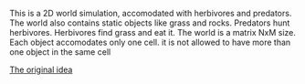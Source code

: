 This is a 2D world simulation, accomodated with herbivores and predators. The world also contains static objects like grass and rocks.
Predators hunt herbivores. Herbivores find grass and eat it.
The world is a matrix NxM size. Each object accomodates only one cell. it is not allowed to have more than one object in the same cell

[The original idea](https://www.youtube.com/watch?v=SfEZSyvbj2w)
